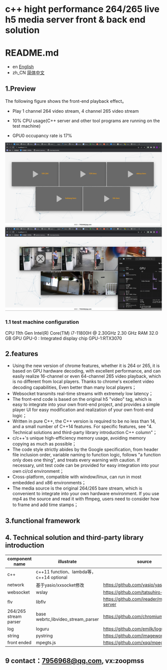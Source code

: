 
# c++ hight performance 264/265 live h5 media server front & back end solution


# README.md
- en [English](ReadMe.md)
- zh_CN [简体中文](readme/README.zh_CN.md)

## 1.Preview

The following figure shows the front-end playback effect。

+ Play 1 channel 264 video stream, 4 channel 265 video stream

+ 10% CPU usage(C++ server and other tool programs are running on the test machine)

+ GPU0 occupancy rate is 17%

![5channel-gpu-cpu](https://github.com/7956968/h5server/blob/master/preview/5channel-gpu-cpu-stop.png)
![5channel-gpu-cpu](https://github.com/7956968/h5server/blob/master/preview/5channel-gpu-cpu.png)

### 1.1  test machine configuration

CPU	11th Gen Intel(R) Core(TM) i7-11800H @ 2.30GHz   2.30 GHz
RAM	32.0 GB 
GPU    GPU-0 : Integrated display chip GPU-1:RTX3070 


## 2.features

+ Using the new version of chrome features, whether it is 264 or 265, it is based on GPU hardware decoding, with excellent performance, and can easily realize 16-channel or even 64-channel 265 video playback, which is no different from local players. Thanks to chrome's excellent video decoding capabilities, Even better than many local players；
+ Websocket transmits real-time streams with extremely low latency；
+ The front-end code is based on the original h5 "video" tag, which is easy to integrate into your own front-end project, and provides a simple player UI for easy modification and realization of your own front-end logic；
+ Written in pure C++, the C++ version is required to be no less than 14, and a small number of C++14 features. For specific features, see "4. Technical solutions and third-party library introduction C++ column"；
+ c/c++'s unique high-efficiency memory usage, avoiding memory copying as much as possible；
+ The code style strictly abides by the Google specification, from header file inclusion order, variable naming to function logic, follows "a function only does one thing", and treats every warning with caution. If necessary, unit test code can be provided for easy integration into your own ci/cd environment；
+ Cross-platform, compatible with window/linux, can run in most embedded and x86 environments；
+ The media source is the original 264/265 bare stream, which is convenient to integrate into your own hardware environment. If you use mp4 as the source and read it with ffmpeg, users need to consider how to frame and add time stamps；

## 3.functional framework

## 4. Technical solution and third-party library introduction
| component name |illustrate|source |
| -------- |--------|--------|
| c++ | c++11 function、lambda等，c++14 optional ||
| network| 基于yasio/xxsocket修改 |https://github.com/yasio/yasio|
| websocket | wslay|https://github.com/tatsuhiro-t/wslay|
| flv |libflv|https://github.com/ireader/media-server|
| 264/265 stream parser |base webrtc,libvideo_stream_parser|https://github.com/chromium/chromium|
| log |loguru|https://github.com/emilk/loguru|
|string|pystring|https://github.com/imageworks/pystring|
|front ended|mpegts.js|https://github.com/xqq/mpegts.js|


## 9 contact：7956968@qq.com, vx:zoopmss
